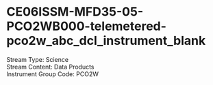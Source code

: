 # CE06ISSM-MFD35-05-PCO2WB000-telemetered-pco2w_abc_dcl_instrument_blank

Stream Type: Science<br>
Stream Content: Data Products<br>
Instrument Group Code: PCO2W<br>
